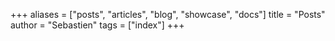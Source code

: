+++
aliases = ["posts", "articles", "blog", "showcase", "docs"]
title = "Posts"
author = "Sebastien"
tags = ["index"]
+++
